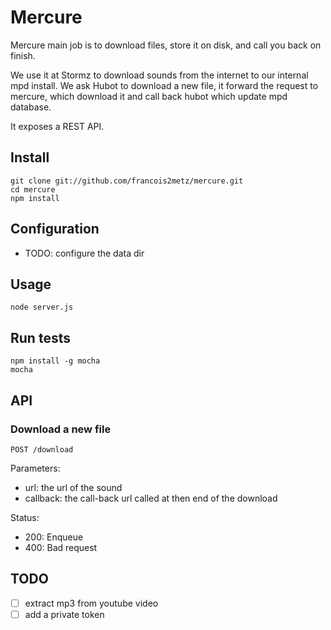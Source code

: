 # Mercure

Mercure main job is to download files, store it on disk, and call you back on finish.

We use it at Stormz to download sounds from the internet to our internal mpd install.
We ask Hubot to download a new file, it forward the request to mercure, which download it and call back hubot which update mpd database.

It exposes a REST API.

## Install

    git clone git://github.com/francois2metz/mercure.git
    cd mercure
    npm install

## Configuration

* TODO: configure the data dir

## Usage

    node server.js

## Run tests

    npm install -g mocha
    mocha

## API

### Download a new file

    POST /download

Parameters:

* url: the url of the sound
* callback: the call-back url called at then end of the download

Status:

* 200: Enqueue
* 400: Bad request

## TODO

* [ ] extract mp3 from youtube video
* [ ] add a private token
